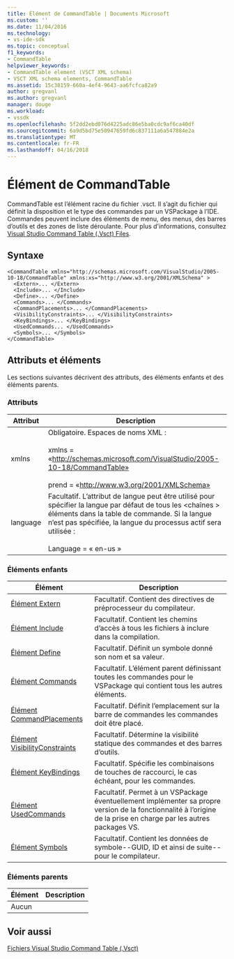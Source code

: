 ```yaml
---
title: Élément de CommandTable | Documents Microsoft
ms.custom: ''
ms.date: 11/04/2016
ms.technology:
- vs-ide-sdk
ms.topic: conceptual
f1_keywords:
- CommandTable
helpviewer_keywords:
- CommandTable element (VSCT XML schema)
- VSCT XML schema elements, CommandTable
ms.assetid: 15c38159-660a-4ef4-9643-aa6fcfca82a9
author: gregvanl
ms.author: gregvanl
manager: douge
ms.workload:
- vssdk
ms.openlocfilehash: 5f2dd2ebd076d4225adc86e5ba0cdc9af6ca40df
ms.sourcegitcommit: 6a9d5bd75e50947659fd6c837111a6a547884e2a
ms.translationtype: MT
ms.contentlocale: fr-FR
ms.lasthandoff: 04/16/2018
---
```

# <a name="commandtable-element"></a>Élément de CommandTable
CommandTable est l’élément racine du fichier .vsct. Il s’agit du fichier qui définit la disposition et le type des commandes par un VSPackage à l’IDE. Commandes peuvent inclure des éléments de menu, des menus, des barres d’outils et des zones de liste déroulante. Pour plus d'informations, consultez [Visual Studio Command Table (.Vsct) Files](../extensibility/internals/visual-studio-command-table-dot-vsct-files.md).  
  
## <a name="syntax"></a>Syntaxe  
  
```  
<CommandTable xmlns="http://schemas.microsoft.com/VisualStudio/2005-10-18/CommandTable" xmlns:xs="http://www.w3.org/2001/XMLSchema" >  
  <Extern>... </Extern>  
  <Include>... </Include>  
  <Define>... </Define>  
  <Commands>... </Commands>  
  <CommandPlacements>... </CommandPlacements>  
  <VisibilityConstraints>... </VisibilityConstraints>  
  <KeyBindings>... </KeyBindings>  
  <UsedCommands... </UsedCommands>  
  <Symbols>... </Symbols>  
</CommandTable>  
```  
  
## <a name="attributes-and-elements"></a>Attributs et éléments  
 Les sections suivantes décrivent des attributs, des éléments enfants et des éléments parents.  
  
### <a name="attributes"></a>Attributs  
  
|Attribut|Description|  
|---------------|-----------------|  
|xmlns|Obligatoire. Espaces de noms XML :<br /><br /> xmlns = «http://schemas.microsoft.com/VisualStudio/2005-10-18/CommandTable»<br /><br /> prend = «http://www.w3.org/2001/XMLSchema»|  
|language|Facultatif. L’attribut de langue peut être utilisé pour spécifier la langue par défaut de tous les \<chaînes > éléments dans la table de commande.  Si la langue n’est pas spécifiée, la langue du processus actif sera utilisée :<br /><br /> Language = « en-us »|  
  
### <a name="child-elements"></a>Éléments enfants  
  
|Élément|Description|  
|-------------|-----------------|  
|[Élément Extern](../extensibility/extern-element.md)|Facultatif. Contient des directives de préprocesseur du compilateur.|  
|[Élément Include](../extensibility/include-element.md)|Facultatif. Contient les chemins d’accès à tous les fichiers à inclure dans la compilation.|  
|[Élément Define](../extensibility/define-element.md)|Facultatif. Définit un symbole donné son nom et sa valeur.|  
|[Élément Commands](../extensibility/commands-element.md)|Facultatif. L’élément parent définissant toutes les commandes pour le VSPackage qui contient tous les autres éléments.|  
|[Élément CommandPlacements](../extensibility/commandplacements-element.md)|Facultatif. Définit l’emplacement sur la barre de commandes les commandes doit être placé.|  
|[Élément VisibilityConstraints](../extensibility/visibilityconstraints-element.md)|Facultatif. Détermine la visibilité statique des commandes et des barres d’outils.|  
|[Élément KeyBindings](../extensibility/keybindings-element.md)|Facultatif. Spécifie les combinaisons de touches de raccourci, le cas échéant, pour les commandes.|  
|[Élément UsedCommands](../extensibility/usedcommands-element.md)|Facultatif. Permet à un VSPackage éventuellement implémenter sa propre version de la fonctionnalité à l’origine de la prise en charge par les autres packages VS.|  
|[Élément Symbols](http://msdn.microsoft.com/en-us/f2ddd0aa-c3dd-439e-834d-28f136a27ffa)|Facultatif. Contient les données de symbole--GUID, ID et ainsi de suite--pour le compilateur.|  
  
### <a name="parent-elements"></a>Éléments parents  
  
|Élément|Description|  
|-------------|-----------------|  
|Aucun||  
  
## <a name="see-also"></a>Voir aussi  
 [Fichiers Visual Studio Command Table (.Vsct)](../extensibility/internals/visual-studio-command-table-dot-vsct-files.md)